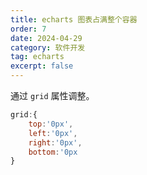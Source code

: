 ```yaml
---
title: echarts 图表占满整个容器
order: 7
date: 2024-04-29
category: 软件开发
tag: echarts
excerpt: false
---
```


通过 `grid` 属性调整。

```javascript
grid:{
    top:'0px',
    left:'0px',
    right:'0px',
    bottom:'0px
}
```
